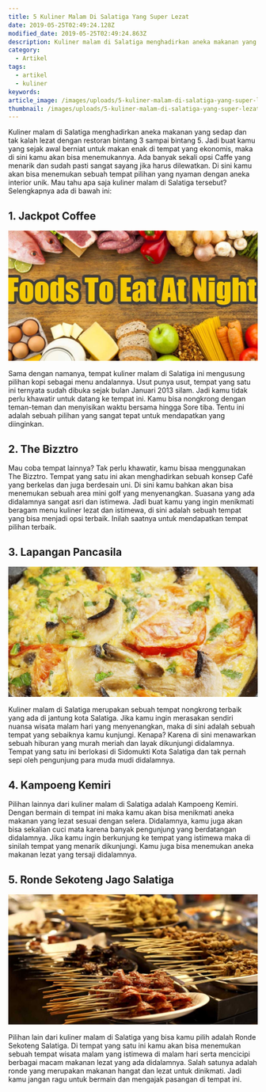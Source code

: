 ```yaml
---
title: 5 Kuliner Malam Di Salatiga Yang Super Lezat
date: 2019-05-25T02:49:24.128Z
modified_date: 2019-05-25T02:49:24.863Z
description: Kuliner malam di Salatiga menghadirkan aneka makanan yang sedap dan tak kalah lezat dengan restoran bintang 3 sampai bintang 5.
category:
  - Artikel
tags:
  - artikel
  - kuliner
keywords:
article_image: /images/uploads/5-kuliner-malam-di-salatiga-yang-super-lezat-3.jpg
thumbnail: /images/uploads/5-kuliner-malam-di-salatiga-yang-super-lezat-2-025.jpg
---
```

Kuliner malam di Salatiga menghadirkan aneka makanan yang sedap dan tak kalah lezat dengan restoran bintang 3 sampai bintang 5. Jadi buat kamu yang sejak awal berniat untuk makan enak di tempat yang ekonomis, maka di sini kamu akan bisa menemukannya. Ada banyak sekali opsi Caffe yang menarik dan sudah pasti sangat sayang jika harus dilewatkan. Di sini kamu akan bisa menemukan sebuah tempat pilihan yang nyaman dengan aneka interior unik. Mau tahu apa saja kuliner malam di Salatiga tersebut? Selengkapnya ada di bawah ini:



## 1. Jackpot Coffee

![5 Kuliner Malam Di Salatiga Yang Super Lezat](/images/uploads/5-kuliner-malam-di-salatiga-yang-super-lezat-3.jpg)

Sama dengan namanya, tempat kuliner malam di Salatiga ini mengusung pilihan kopi sebagai menu andalannya. Usut punya usut, tempat yang satu ini ternyata sudah dibuka sejak bulan Januari 2013 silam. Jadi kamu tidak perlu khawatir untuk datang ke tempat ini. Kamu bisa nongkrong dengan teman-teman dan menyisikan waktu bersama hingga Sore tiba. Tentu ini adalah sebuah pilihan yang sangat tepat untuk mendapatkan yang diinginkan.



## 2. The Bizztro

Mau coba tempat lainnya? Tak perlu khawatir, kamu bisaa menggunakan The Bizztro. Tempat yang satu ini akan menghadirkan sebuah konsep Café yang berkelas dan juga berdesain uni. Di sini kamu bahkan akan bisa menemukan sebuah area mini golf yang menyenangkan. Suasana yang ada didalamnya sangat asri dan istimewa. Jadi buat kamu yang ingin menikmati beragam menu kuliner lezat dan istimewa, di sini adalah sebuah tempat yang bisa menjadi opsi terbaik. Inilah saatnya untuk mendapatkan tempat pilihan terbaik. 



## 3. Lapangan Pancasila

![5 Kuliner Malam Di Salatiga Yang Super Lezat](/images/uploads/5-kuliner-malam-di-salatiga-yang-super-lezat-2.jpg)

Kuliner malam di Salatiga merupakan sebuah tempat nongkrong terbaik yang ada di jantung kota Salatiga. Jika kamu ingin merasakan sendiri nuansa wisata malam hari yang menyenangkan, maka di sini adalah sebuah tempat yang sebaiknya kamu kunjungi. Kenapa? Karena di sini menawarkan sebuah hiburan yang murah meriah dan layak dikunjungi didalamnya. Tempat yang satu ini berlokasi di Sidomukti Kota Salatiga dan tak pernah sepi oleh pengunjung para muda mudi didalamnya.



## 4. Kampoeng Kemiri

Pilihan lainnya dari kuliner malam di Salatiga adalah Kampoeng Kemiri. Dengan bermain di tempat ini maka kamu akan bisa menikmati aneka makanan yang lezat sesuai dengan selera. Didalamnya, kamu juga akan bisa sekalian cuci mata karena banyak pengunjung yang berdatangan didalamnya. Jika kamu ingin berkunjung ke tempat yang istimewa maka di sinilah tempat yang menarik dikunjungi. Kamu juga bisa menemukan aneka makanan lezat yang tersaji didalamnya.



## 5. Ronde Sekoteng Jago Salatiga

![5 Kuliner Malam Di Salatiga Yang Super Lezat](/images/uploads/5-kuliner-malam-di-salatiga-yang-super-lezat-1.jpg)

Pilihan lain dari kuliner malam di Salatiga yang bisa kamu pilih adalah Ronde Sekoteng Salatiga. Di tempat yang satu ini kamu akan bisa menemukan sebuah tempat wisata malam yang istimewa di malam hari serta mencicipi berbagai macam makanan lezat yang ada didalamnya. Salah satunya adalah ronde yang merupakan makanan hangat dan lezat untuk dinikmati. Jadi kamu jangan ragu untuk bermain dan mengajak pasangan di tempat ini.
